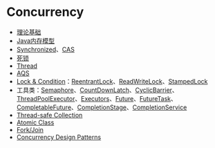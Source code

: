 # Concurrency

* [理论基础](preface.md)
* [Java内存模型](jmm.md)
* [Synchronized](synchronized.md#ji-chu)、[CAS](synchronized.md#cas)
* [死锁](deadlock.md)
* [Thread](thread-state.md)
* [AQS](aqs.md)
* [Lock & Condition](lock-and-condition.md)：[ReentrantLock](lock-and-condition.md#reentrantlock)、[ReadWriteLock](lock-and-condition.md#readwritelock)、[StampedLock](lock-and-condition.md#stampedlock)
* 工具类：[Semaphore](utility-class.md#semaphore)、[CountDownLatch](utility-class.md#countdownlatch)、[CyclicBarrier](utility-class.md#cyclicbarrier)、[ThreadPoolExecutor](utility-class.md#threadpoolexecutor)、[Executors](utility-class.md#executors)、[Future](utility-class.md#future)、[FutureTask](utility-class.md#futuretask)、[CompletableFuture](utility-class.md#completablefuture)、[CompletionStage](utility-class.md#completionstage)、[CompletionService](utility-class.md#completionservice)
* [Thread-safe Collection](thread-safe-collection.md)
* [Atomic Class](atomic-class.md)
* [Fork/Join](fork-join.md)
* [Concurrency Design Patterns](concurrency-design-patterns/)

